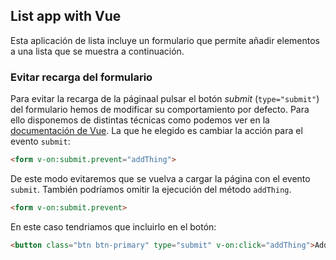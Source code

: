 ## List app with Vue
Esta aplicación de lista incluye un formulario que permite añadir elementos a una lista que se muestra a continuación.

### Evitar recarga del formulario
Para evitar la recarga de la páginaal pulsar el botón _submit_  (`type="submit"`) del formulario hemos de modificar su comportamiento por defecto.
Para ello disponemos de distintas técnicas como podemos ver en la [documentación de Vue](https://vuejs.org/v2/guide/events.html#Event-Modifiers). La que he elegido es cambiar la acción para el evento `submit`:
```html
<form v-on:submit.prevent="addThing">
```
De este modo evitaremos que se vuelva a cargar la página con el evento `submit`. También podríamos omitir la ejecución del método `addThing`.
```html
<form v-on:submit.prevent>
```
En este caso tendriamos que incluirlo en el botón:
```html
<button class="btn btn-primary" type="submit" v-on:click="addThing">Add thing</button>
```